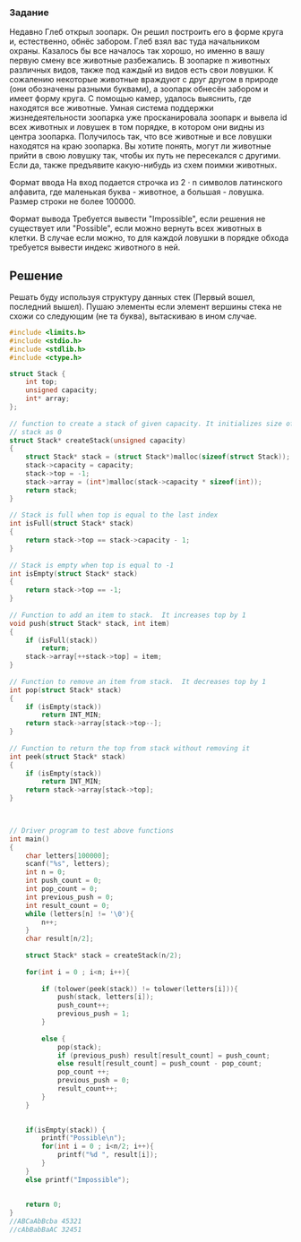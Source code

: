 ### Задание
Недавно Глеб открыл зоопарк. Он решил построить его в форме круга и, естественно, обнёс забором. Глеб взял вас туда начальником охраны. Казалось бы все началось так хорошо, но именно в вашу первую смену все животные разбежались. В зоопарке n животных различных видов, также под каждый из видов есть свои ловушки. К сожалению некоторые животные враждуют с друг другом в природе (они обозначены разными буквами), а зоопарк обнесён забором и имеет форму круга. С помощью камер, удалось выяснить, где находятся все животные. Умная система поддержки жизнедеятельности зоопарка уже просканировала зоопарк и вывела id всех животных и ловушек в том порядке, в котором они видны из центра зоопарка. Получилось так, что все животные и все ловушки находятся на краю зоопарка. Вы хотите понять, могут ли животные прийти в свою ловушку так, чтобы их путь не пересекался с другими. Если да, также предъявите какую-нибудь из схем поимки животных.

Формат ввода
 На вход подается строчка из 2 ⋅ n символов латинского алфавита, где маленькая буква - животное, а большая - ловушка. Размер строки не более 100000.

Формат вывода
Требуется вывести "Impossible", если решения не существует или "Possible", если можно вернуть всех животных в клетки. В случае если можно, то для каждой ловушки в порядке обхода требуется вывести индекс животного в ней.

## Решение
Решать буду используя структуру данных стек (Первый вошел, последний вышел). Пушаю элементы если элемент вершины стека не схожи со следующим (не та буква), вытаскиваю в ином случае. 
```c
#include <limits.h>
#include <stdio.h>
#include <stdlib.h>
#include <ctype.h>

struct Stack {
    int top;
    unsigned capacity;
    int* array;
};
 
// function to create a stack of given capacity. It initializes size of
// stack as 0
struct Stack* createStack(unsigned capacity)
{
    struct Stack* stack = (struct Stack*)malloc(sizeof(struct Stack));
    stack->capacity = capacity;
    stack->top = -1;
    stack->array = (int*)malloc(stack->capacity * sizeof(int));
    return stack;
}
 
// Stack is full when top is equal to the last index
int isFull(struct Stack* stack)
{
    return stack->top == stack->capacity - 1;
}
 
// Stack is empty when top is equal to -1
int isEmpty(struct Stack* stack)
{
    return stack->top == -1;
}
 
// Function to add an item to stack.  It increases top by 1
void push(struct Stack* stack, int item)
{
    if (isFull(stack))
        return;
    stack->array[++stack->top] = item;
}
 
// Function to remove an item from stack.  It decreases top by 1
int pop(struct Stack* stack)
{
    if (isEmpty(stack))
        return INT_MIN;
    return stack->array[stack->top--];
}
 
// Function to return the top from stack without removing it
int peek(struct Stack* stack)
{
    if (isEmpty(stack))
        return INT_MIN;
    return stack->array[stack->top];
}


 
// Driver program to test above functions
int main()
{
    char letters[100000];
    scanf("%s", letters);
    int n = 0;
    int push_count = 0;
    int pop_count = 0;
    int previous_push = 0;
    int result_count = 0;
    while (letters[n] != '\0'){ 
        n++;
    }
    char result[n/2];
    
    struct Stack* stack = createStack(n/2);
    
    for(int i = 0 ; i<n; i++){
     
        if (tolower(peek(stack)) != tolower(letters[i])){
            push(stack, letters[i]);
            push_count++;
            previous_push = 1;
        }
    
        else {
            pop(stack);
            if (previous_push) result[result_count] = push_count;
            else result[result_count] = push_count - pop_count;
            pop_count ++;
            previous_push = 0;
            result_count++;
        }
    }

    
    if(isEmpty(stack)) {
        printf("Possible\n");
        for(int i = 0 ; i<n/2; i++){
            printf("%d ", result[i]);
        }
    }
    else printf("Impossible");
    
 
    return 0;
}
//ABCaAbBcba 45321
//cAbBabBaAC 32451
```
